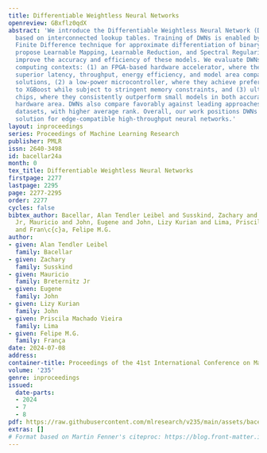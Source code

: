 ```yaml
---
title: Differentiable Weightless Neural Networks
openreview: GBxflz0qdX
abstract: 'We introduce the Differentiable Weightless Neural Network (DWN), a model
  based on interconnected lookup tables. Training of DWNs is enabled by a novel Extended
  Finite Difference technique for approximate differentiation of binary values. We
  propose Learnable Mapping, Learnable Reduction, and Spectral Regularization to further
  improve the accuracy and efficiency of these models. We evaluate DWNs in three edge
  computing contexts: (1) an FPGA-based hardware accelerator, where they demonstrate
  superior latency, throughput, energy efficiency, and model area compared to state-of-the-art
  solutions, (2) a low-power microcontroller, where they achieve preferable accuracy
  to XGBoost while subject to stringent memory constraints, and (3) ultra-low-cost
  chips, where they consistently outperform small models in both accuracy and projected
  hardware area. DWNs also compare favorably against leading approaches for tabular
  datasets, with higher average rank. Overall, our work positions DWNs as a pioneering
  solution for edge-compatible high-throughput neural networks.'
layout: inproceedings
series: Proceedings of Machine Learning Research
publisher: PMLR
issn: 2640-3498
id: bacellar24a
month: 0
tex_title: Differentiable Weightless Neural Networks
firstpage: 2277
lastpage: 2295
page: 2277-2295
order: 2277
cycles: false
bibtex_author: Bacellar, Alan Tendler Leibel and Susskind, Zachary and Breternitz
  Jr, Mauricio and John, Eugene and John, Lizy Kurian and Lima, Priscila Machado Vieira
  and Fran\c{c}a, Felipe M.G.
author:
- given: Alan Tendler Leibel
  family: Bacellar
- given: Zachary
  family: Susskind
- given: Mauricio
  family: Breternitz Jr
- given: Eugene
  family: John
- given: Lizy Kurian
  family: John
- given: Priscila Machado Vieira
  family: Lima
- given: Felipe M.G.
  family: França
date: 2024-07-08
address:
container-title: Proceedings of the 41st International Conference on Machine Learning
volume: '235'
genre: inproceedings
issued:
  date-parts:
  - 2024
  - 7
  - 8
pdf: https://raw.githubusercontent.com/mlresearch/v235/main/assets/bacellar24a/bacellar24a.pdf
extras: []
# Format based on Martin Fenner's citeproc: https://blog.front-matter.io/posts/citeproc-yaml-for-bibliographies/
---
```

